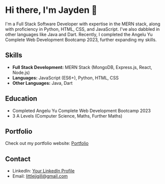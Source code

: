 # Hi there, I'm Jayden 👋

I'm a Full Stack Software Developer with expertise in the MERN stack, along with proficiency in Python, HTML, CSS, and JavaScript. I've also dabbled in other languages like Java and Dart. Recently, I completed the Angelu Yu Complete Web Development Bootcamp 2023, further expanding my skills.

## Skills

- **Full Stack Development:** MERN Stack (MongoDB, Express.js, React, Node.js)
- **Languages:** JavaScript (ES6+), Python, HTML, CSS
- **Other Languages:** Java, Dart

## Education

- Completed Angelu Yu Complete Web Development Bootcamp 2023
- 3 A Levels (Computer Science, Maths, Further Maths)

## Portfolio

Check out my portfolio website: [Portfolio](https://chilledgems.com/)

## Contact

- LinkedIn: [Your LinkedIn Profile]([link-to-linkedin](https://www.linkedin.com/in/JaydenLGill))
- Email: littlejjgill@gmail.com
